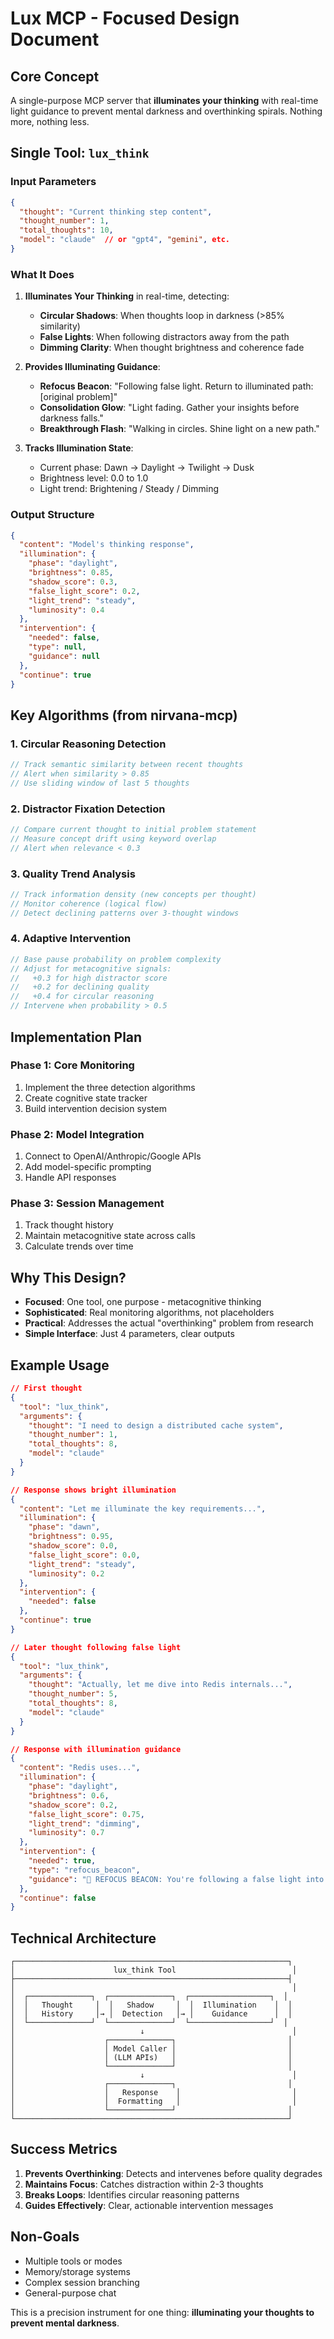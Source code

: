 # Lux MCP - Focused Design Document

## Core Concept

A single-purpose MCP server that **illuminates your thinking** with real-time light guidance to prevent mental darkness and overthinking spirals. Nothing more, nothing less.

## Single Tool: `lux_think`

### Input Parameters
```json
{
  "thought": "Current thinking step content",
  "thought_number": 1,
  "total_thoughts": 10,
  "model": "claude"  // or "gpt4", "gemini", etc.
}
```

### What It Does

1. **Illuminates Your Thinking** in real-time, detecting:
   - **Circular Shadows**: When thoughts loop in darkness (>85% similarity)
   - **False Lights**: When following distractors away from the path
   - **Dimming Clarity**: When thought brightness and coherence fade

2. **Provides Illuminating Guidance**:
   - **Refocus Beacon**: "Following false light. Return to illuminated path: [original problem]"
   - **Consolidation Glow**: "Light fading. Gather your insights before darkness falls."
   - **Breakthrough Flash**: "Walking in circles. Shine light on a new path."

3. **Tracks Illumination State**:
   - Current phase: Dawn → Daylight → Twilight → Dusk
   - Brightness level: 0.0 to 1.0
   - Light trend: Brightening / Steady / Dimming

### Output Structure
```json
{
  "content": "Model's thinking response",
  "illumination": {
    "phase": "daylight",
    "brightness": 0.85,
    "shadow_score": 0.3,
    "false_light_score": 0.2,
    "light_trend": "steady",
    "luminosity": 0.4
  },
  "intervention": {
    "needed": false,
    "type": null,
    "guidance": null
  },
  "continue": true
}
```

## Key Algorithms (from nirvana-mcp)

### 1. Circular Reasoning Detection
```rust
// Track semantic similarity between recent thoughts
// Alert when similarity > 0.85
// Use sliding window of last 5 thoughts
```

### 2. Distractor Fixation Detection
```rust
// Compare current thought to initial problem statement
// Measure concept drift using keyword overlap
// Alert when relevance < 0.3
```

### 3. Quality Trend Analysis
```rust
// Track information density (new concepts per thought)
// Monitor coherence (logical flow)
// Detect declining patterns over 3-thought windows
```

### 4. Adaptive Intervention
```rust
// Base pause probability on problem complexity
// Adjust for metacognitive signals:
//   +0.3 for high distractor score
//   +0.2 for declining quality
//   +0.4 for circular reasoning
// Intervene when probability > 0.5
```

## Implementation Plan

### Phase 1: Core Monitoring
1. Implement the three detection algorithms
2. Create cognitive state tracker
3. Build intervention decision system

### Phase 2: Model Integration
1. Connect to OpenAI/Anthropic/Google APIs
2. Add model-specific prompting
3. Handle API responses

### Phase 3: Session Management
1. Track thought history
2. Maintain metacognitive state across calls
3. Calculate trends over time

## Why This Design?

- **Focused**: One tool, one purpose - metacognitive thinking
- **Sophisticated**: Real monitoring algorithms, not placeholders
- **Practical**: Addresses the actual "overthinking" problem from research
- **Simple Interface**: Just 4 parameters, clear outputs

## Example Usage

```json
// First thought
{
  "tool": "lux_think",
  "arguments": {
    "thought": "I need to design a distributed cache system",
    "thought_number": 1,
    "total_thoughts": 8,
    "model": "claude"
  }
}

// Response shows bright illumination
{
  "content": "Let me illuminate the key requirements...",
  "illumination": {
    "phase": "dawn",
    "brightness": 0.95,
    "shadow_score": 0.0,
    "false_light_score": 0.0,
    "light_trend": "steady",
    "luminosity": 0.2
  },
  "intervention": {
    "needed": false
  },
  "continue": true
}

// Later thought following false light
{
  "tool": "lux_think",
  "arguments": {
    "thought": "Actually, let me dive into Redis internals...",
    "thought_number": 5,
    "total_thoughts": 8,
    "model": "claude"
  }
}

// Response with illumination guidance
{
  "content": "Redis uses...",
  "illumination": {
    "phase": "daylight",
    "brightness": 0.6,
    "shadow_score": 0.2,
    "false_light_score": 0.75,
    "light_trend": "dimming",
    "luminosity": 0.7
  },
  "intervention": {
    "needed": true,
    "type": "refocus_beacon",
    "guidance": "🔦 REFOCUS BEACON: You're following a false light into implementation darkness. Return to the illuminated path of high-level cache design."
  },
  "continue": false
}
```

## Technical Architecture

```
┌─────────────────────────────────────────────────────────────┐
│                      lux_think Tool                          │
├─────────────────────────────────────────────────────────────┤
│                                                              │
│  ┌──────────────┐  ┌──────────────┐  ┌──────────────────┐  │
│  │   Thought     │  │   Shadow     │  │  Illumination    │  │
│  │   History     │→ │  Detection   │→ │    Guidance      │  │
│  └──────────────┘  └──────────────┘  └──────────────────┘  │
│                            ↓                                 │
│                    ┌──────────────┐                         │
│                    │ Model Caller │                         │
│                    │ (LLM APIs)   │                         │
│                    └──────────────┘                         │
│                            ↓                                 │
│                    ┌──────────────┐                         │
│                    │   Response    │                         │
│                    │  Formatting   │                         │
│                    └──────────────┘                         │
└─────────────────────────────────────────────────────────────┘
```

## Success Metrics

1. **Prevents Overthinking**: Detects and intervenes before quality degrades
2. **Maintains Focus**: Catches distraction within 2-3 thoughts
3. **Breaks Loops**: Identifies circular reasoning patterns
4. **Guides Effectively**: Clear, actionable intervention messages

## Non-Goals

- Multiple tools or modes
- Memory/storage systems
- Complex session branching
- General-purpose chat

This is a precision instrument for one thing: **illuminating your thoughts to prevent mental darkness**.